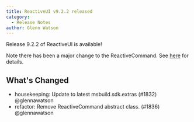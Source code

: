 ```yaml
---
title: ReactiveUI v9.2.2 released
category: 
  - Release Notes
author: Glenn Watson
---
```


Release 9.2.2 of ReactiveUI is available!

Note there has been a major change to the ReactiveCommand. See [here](./2018-10-28-reactiveui-v9.1.1-released.md) for details.

## What's Changed

* housekeeping: Update to latest msbuild.sdk.extras (#1832) @glennawatson
* refactor: Remove ReactiveCommand abstract class. (#1836) @glennawatson
